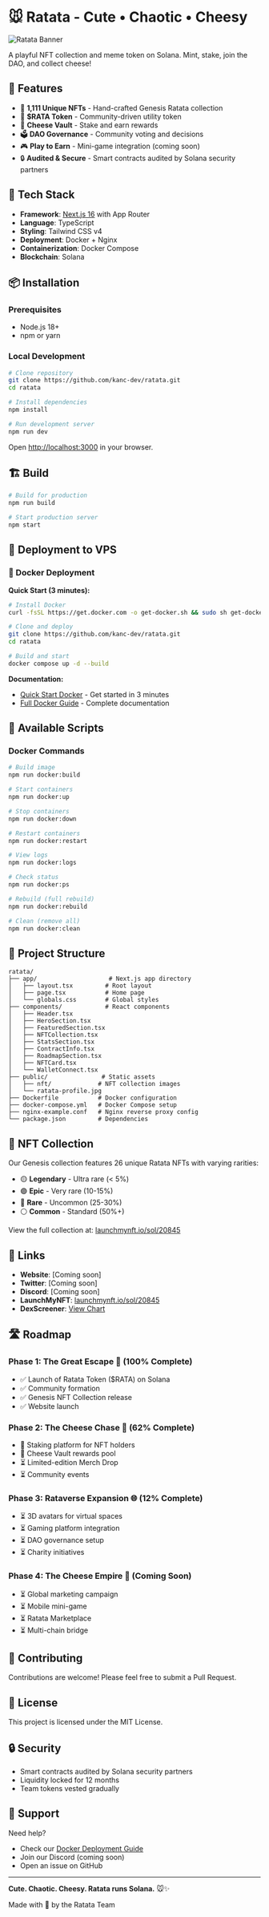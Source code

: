 # 🐭 Ratata - Cute • Chaotic • Cheesy

![Ratata Banner](public/ratata-profile.jpg)

A playful NFT collection and meme token on Solana. Mint, stake, join the DAO, and collect cheese!

## 🌟 Features

- 🎨 **1,111 Unique NFTs** - Hand-crafted Genesis Ratata collection
- 💎 **$RATA Token** - Community-driven utility token
- 🧀 **Cheese Vault** - Stake and earn rewards
- 🗳️ **DAO Governance** - Community voting and decisions
- 🎮 **Play to Earn** - Mini-game integration (coming soon)
- 🔒 **Audited & Secure** - Smart contracts audited by Solana security partners

## 🚀 Tech Stack

- **Framework**: [Next.js 16](https://nextjs.org/) with App Router
- **Language**: TypeScript
- **Styling**: Tailwind CSS v4
- **Deployment**: Docker + Nginx
- **Containerization**: Docker Compose
- **Blockchain**: Solana

## 📦 Installation

### Prerequisites

- Node.js 18+
- npm or yarn

### Local Development

```bash
# Clone repository
git clone https://github.com/kanc-dev/ratata.git
cd ratata

# Install dependencies
npm install

# Run development server
npm run dev
```

Open [http://localhost:3000](http://localhost:3000) in your browser.

## 🏗️ Build

```bash
# Build for production
npm run build

# Start production server
npm start
```

## 🚀 Deployment to VPS

### 🐳 Docker Deployment

**Quick Start (3 minutes):**
```bash
# Install Docker
curl -fsSL https://get.docker.com -o get-docker.sh && sudo sh get-docker.sh

# Clone and deploy
git clone https://github.com/kanc-dev/ratata.git
cd ratata

# Build and start
docker compose up -d --build
```

**Documentation:**
- [Quick Start Docker](./QUICKSTART-DOCKER.md) - Get started in 3 minutes
- [Full Docker Guide](./DOCKER-DEPLOYMENT.md) - Complete documentation

## 📜 Available Scripts

### Docker Commands

```bash
# Build image
npm run docker:build

# Start containers
npm run docker:up

# Stop containers
npm run docker:down

# Restart containers
npm run docker:restart

# View logs
npm run docker:logs

# Check status
npm run docker:ps

# Rebuild (full rebuild)
npm run docker:rebuild

# Clean (remove all)
npm run docker:clean
```

## 📁 Project Structure

```
ratata/
├── app/                    # Next.js app directory
│   ├── layout.tsx         # Root layout
│   ├── page.tsx           # Home page
│   └── globals.css        # Global styles
├── components/            # React components
│   ├── Header.tsx
│   ├── HeroSection.tsx
│   ├── FeaturedSection.tsx
│   ├── NFTCollection.tsx
│   ├── StatsSection.tsx
│   ├── ContractInfo.tsx
│   ├── RoadmapSection.tsx
│   ├── NFTCard.tsx
│   └── WalletConnect.tsx
├── public/               # Static assets
│   ├── nft/             # NFT collection images
│   └── ratata-profile.jpg
├── Dockerfile           # Docker configuration
├── docker-compose.yml   # Docker Compose setup
├── nginx-example.conf   # Nginx reverse proxy config
└── package.json         # Dependencies

```

## 🎨 NFT Collection

Our Genesis collection features 26 unique Ratata NFTs with varying rarities:

- 🟡 **Legendary** - Ultra rare (< 5%)
- 🟣 **Epic** - Very rare (10-15%)
- 🔵 **Rare** - Uncommon (25-30%)
- ⚪ **Common** - Standard (50%+)

View the full collection at: [launchmynft.io/sol/20845](https://launchmynft.io/sol/20845)

## 🔗 Links

- **Website**: [Coming soon]
- **Twitter**: [Coming soon]
- **Discord**: [Coming soon]
- **LaunchMyNFT**: [launchmynft.io/sol/20845](https://launchmynft.io/sol/20845)
- **DexScreener**: [View Chart](https://dexscreener.com/solana/egwuyrpt8ockfnwzb5vnbt6961xbbsj5uvnwanwa4vry)

## 🛣️ Roadmap

### Phase 1: The Great Escape 🧀 (100% Complete)
- ✅ Launch of Ratata Token ($RATA) on Solana
- ✅ Community formation
- ✅ Genesis NFT Collection release
- ✅ Website launch

### Phase 2: The Cheese Chase 🚀 (62% Complete)
- 🔄 Staking platform for NFT holders
- 🔄 Cheese Vault rewards pool
- ⏳ Limited-edition Merch Drop
- ⏳ Community events

### Phase 3: Rataverse Expansion 🌐 (12% Complete)
- ⏳ 3D avatars for virtual spaces
- ⏳ Gaming platform integration
- ⏳ DAO governance setup
- ⏳ Charity initiatives

### Phase 4: The Cheese Empire 👑 (Coming Soon)
- ⏳ Global marketing campaign
- ⏳ Mobile mini-game
- ⏳ Ratata Marketplace
- ⏳ Multi-chain bridge

## 🤝 Contributing

Contributions are welcome! Please feel free to submit a Pull Request.

## 📄 License

This project is licensed under the MIT License.

## 🔒 Security

- Smart contracts audited by Solana security partners
- Liquidity locked for 12 months
- Team tokens vested gradually

## 💬 Support

Need help?
- Check our [Docker Deployment Guide](./DOCKER-DEPLOYMENT.md)
- Join our Discord (coming soon)
- Open an issue on GitHub

---

**Cute. Chaotic. Cheesy. Ratata runs Solana.** 🐭✨

Made with 💜 by the Ratata Team
